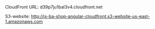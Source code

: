 CloudFront URL: d39p7ju1bal3v4.cloudfront.net

S3-website: http://js-ba-shop-angular-cloudfront.s3-website-us-east-1.amazonaws.com
